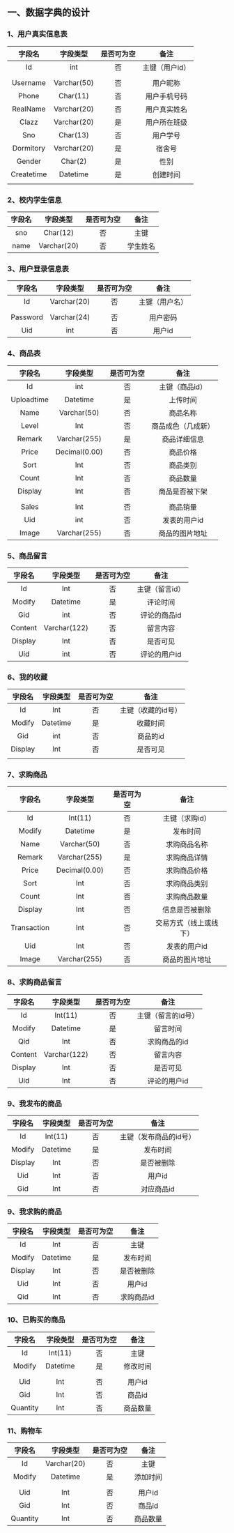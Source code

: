 ## 一、数据字典的设计

### 1、用户真实信息表

|   字段名   |  字段类型   | 是否可为空 |      备注      |
| :--------: | :---------: | :--------: | :------------: |
|     Id     |     int     |     否     | 主键（用户id） |
|            |             |            |                |
|  Username  | Varchar(50) |     否     |    用户昵称    |
|   Phone    |  Char(11)   |     否     |  用户手机号码  |
|  RealName  | Varchar(20) |     否     |  用户真实姓名  |
|   Clazz    | Varchar(20) |     是     |  用户所在班级  |
|    Sno     |  Char(13)   |     否     |    用户学号    |
| Dormitory  | Varchar(20) |     是     |     宿舍号     |
|   Gender   |   Char(2)   |     是     |      性别      |
| Createtime |  Datetime   |     是     |    创建时间    |
|            |             |            |                |

### 2、校内学生信息

| 字段名 |  字段类型   | 是否可为空 |   备注   |
| :----: | :---------: | :--------: | :------: |
|  sno   |  Char(12)   |     否     |   主键   |
|  name  | Varchar(20) |     否     | 学生姓名 |

### 3、用户登录信息表

|  字段名  |  字段类型   | 是否可为空 |      备注      |
| :------: | :---------: | :--------: | :------------: |
|    Id    | Varchar(20) |     否     | 主键（用户名） |
|          |             |            |                |
| Password | Varchar(24) |     否     |    用户密码    |
|   Uid    |     int     |     否     |     用户id     |



### 4、商品表

|   字段名   |   字段类型    | 是否可为空 |        备注        |
| :--------: | :-----------: | :--------: | :----------------: |
|     Id     |      int      |     否     |   主键（商品id）   |
| Uploadtime |   Datetime    |     是     |      上传时间      |
|    Name    |  Varchar(50)  |     否     |      商品名称      |
|   Level    |      Int      |     否     | 商品成色（几成新） |
|   Remark   | Varchar(255)  |     是     |    商品详细信息    |
|   Price    | Decimal(0.00) |     否     |      商品价格      |
|    Sort    |      Int      |     否     |      商品类别      |
|   Count    |      Int      |     否     |      商品数量      |
|  Display   |      Int      |     否     |   商品是否被下架   |
|            |               |            |                    |
|   Sales    |      Int      |     否     |      商品销量      |
|    Uid     |      int      |     否     |    发表的用户id    |
|   Image    | Varchar(255)  |     否     |   商品的图片地址   |

### 5、商品留言

| 字段名  |   字段类型   | 是否可为空 |      备注      |
| :-----: | :----------: | :--------: | :------------: |
|   Id    |     Int      |     否     | 主键（留言id） |
| Modify  |   Datetime   |     是     |    评论时间    |
|   Gid   |     int      |     否     |  评论的商品id  |
| Content | Varchar(122) |     否     |    留言内容    |
| Display |     Int      |     否     |    是否可见    |
|   Uid   |     int      |     否     |  评论的用户id  |

### 6、我的收藏

| 字段名  | 字段类型 | 是否可为空 |        备注        |
| :-----: | :------: | :--------: | :----------------: |
|   Id    |   Int    |     否     | 主键（收藏的id号） |
| Modify  | Datetime |     是     |      收藏时间      |
|   Gid   |   int    |     否     |      商品的id      |
| Display |   Int    |     否     |      是否可见      |
|         |          |            |                    |

### 7、求购商品  

|   字段名    |   字段类型    | 是否可为空 |          备注          |
| :---------: | :-----------: | :--------: | :--------------------: |
|     Id      |    Int(11)    |     否     |     主键（求购id）     |
|   Modify    |   Datetime    |     是     |        发布时间        |
|    Name     |  Varchar(50)  |     否     |      求购商品名称      |
|   Remark    | Varchar(255)  |     是     |      求购商品详情      |
|    Price    | Decimal(0.00) |     否     |      求购商品价格      |
|    Sort     |      Int      |     否     |      求购商品类别      |
|    Count    |      Int      |     否     |      求购商品数量      |
|   Display   |      Int      |     否     |     信息是否被删除     |
| Transaction |      Int      |     否     | 交易方式（线上或线下） |
|     Uid     |      Int      |     否     |      发表的用户id      |
|    Image    | Varchar(255)  |     否     |     商品的图片地址     |

### 8、求购商品留言  

| 字段名  |   字段类型   | 是否可为空 |        备注        |
| :-----: | :----------: | :--------: | :----------------: |
|   Id    |   Int(11)    |     否     | 主键（留言的id号） |
| Modify  |   Datetime   |     是     |      留言时间      |
|   Qid   |     Int      |     否     |    求购商品的id    |
| Content | Varchar(122) |     否     |      留言内容      |
| Display |     Int      |     否     |      是否可见      |
|   Uid   |     Int      |     否     |    评论的用户id    |

### 9、我发布的商品  

| 字段名  | 字段类型 | 是否可为空 |          备注          |
| :-----: | :------: | :--------: | :--------------------: |
|   Id    | Int(11)  |     否     | 主键（发布商品的id号） |
| Modify  | Datetime |     是     |        发布时间        |
| Display |   Int    |     否     |       是否被删除       |
|   Uid   |   Int    |     否     |         用户id         |
|   Gid   |   Int    |     否     |       对应商品id       |

### 9、我求购的商品  

| 字段名  | 字段类型 | 是否可为空 |    备注    |
| :-----: | :------: | :--------: | :--------: |
|   Id    |   Int    |     否     |    主键    |
| Modify  | Datetime |     是     |  发布时间  |
| Display |   Int    |     否     | 是否被删除 |
|   Uid   |   Int    |     否     |   用户id   |
|   Qid   |   Int    |     否     | 求购商品id |

### 10、已购买的商品  

|  字段名  | 字段类型 | 是否可为空 |   备注   |
| :------: | :------: | :--------: | :------: |
|    Id    | Int(11)  |     否     |   主键   |
|  Modify  | Datetime |     是     | 修改时间 |
|          |          |            |          |
|   Uid    |   Int    |     否     |  用户id  |
|   Gid    |   Int    |     否     |  商品id  |
| Quantity |   Int    |     否     | 商品数量 |

### 11、购物车  

|  字段名  |  字段类型   | 是否可为空 |   备注   |
| :------: | :---------: | :--------: | :------: |
|    Id    | Varchar(20) |     否     |   主键   |
|  Modify  |  Datetime   |     是     | 添加时间 |
|          |             |            |          |
|   Uid    |     Int     |     否     |  用户id  |
|   Gid    |     Int     |     否     |  商品id  |
| Quantity |     Int     |     否     | 商品数量 |
